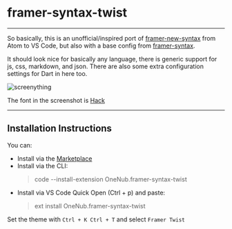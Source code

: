 # framer-syntax-twist
---
So basically, this is an unofficial/inspired port of [framer-new-syntax](https://github.com/lol-russo/framer-new-syntax) from Atom to VS Code, but also with a base config from [framer-syntax](https://github.com/framer/syntax).

It should look nice for basically any language, there is generic support for js, css, markdown, and json. There are also some extra configuration settings for Dart in here too.

![screenything](https://i.imgur.com/1FKuRWf.png)

The font in the screenshot is [Hack](https://sourcefoundry.org/hack/)

---

## Installation Instructions
You can:
- Install via the [Marketplace](https://marketplace.visualstudio.com/items?itemName=OneNub.framer-syntax-twist&ssr=false)
- Install via the CLI:
  > code --install-extension OneNub.framer-syntax-twist
- Install via VS Code Quick Open (Ctrl + p) and paste:
  > ext install OneNub.framer-syntax-twist

Set the theme with `Ctrl + K Ctrl + T` and select `Framer Twist`
